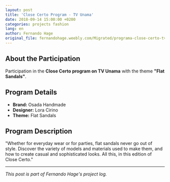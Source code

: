 ```yaml
---
layout: post
title: 'Close Certo Program - TV Unama'
date: 2018-09-14 15:00:00 +0200
categories: projects fashion
lang: en
author: Fernando Hage
original_file: fernandohage.weebly.com/Migrated/programa-close-certo-tv-unama.html
---
```


## About the Participation

Participation in the **Close Certo program on TV Unama** with the theme **"Flat Sandals"**.

## Program Details

- **Brand:** Osada Handmade
- **Designer:** Lora Cirino
- **Theme:** Flat Sandals

## Program Description

"Whether for everyday wear or for parties, flat sandals never go out of style. Discover the variety of models and materials used to make them, and how to create casual and sophisticated looks. All this, in this edition of Close Certo."

---

*This post is part of Fernando Hage's project log.*